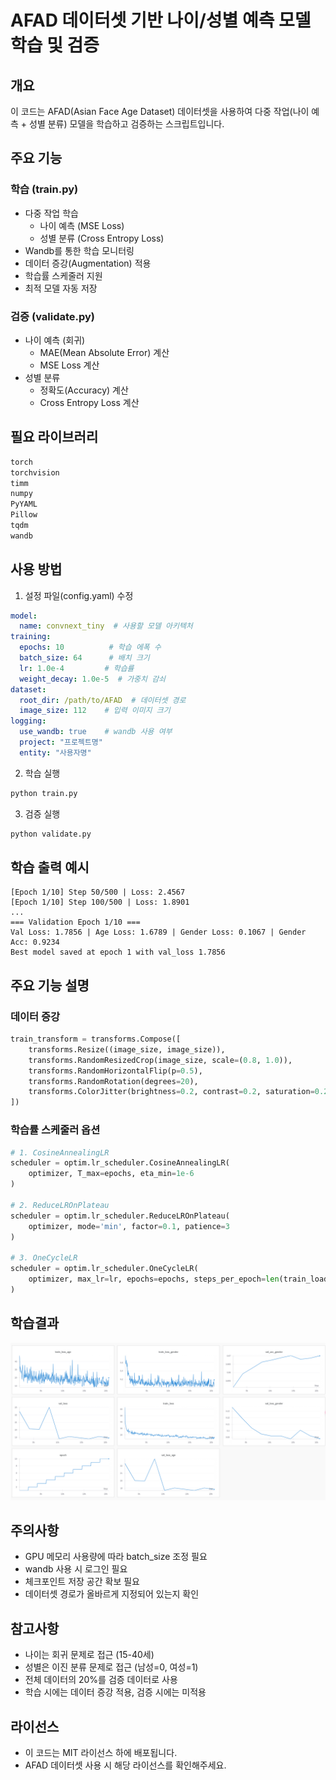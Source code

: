# AFAD 데이터셋 기반 나이/성별 예측 모델 학습 및 검증

## 개요
이 코드는 AFAD(Asian Face Age Dataset) 데이터셋을 사용하여 다중 작업(나이 예측 + 성별 분류) 모델을 학습하고 검증하는 스크립트입니다.

## 주요 기능
### 학습 (train.py)
- 다중 작업 학습
  - 나이 예측 (MSE Loss)
  - 성별 분류 (Cross Entropy Loss)
- Wandb를 통한 학습 모니터링
- 데이터 증강(Augmentation) 적용
- 학습률 스케줄러 지원
- 최적 모델 자동 저장

### 검증 (validate.py)
- 나이 예측 (회귀)
  - MAE(Mean Absolute Error) 계산
  - MSE Loss 계산
- 성별 분류
  - 정확도(Accuracy) 계산
  - Cross Entropy Loss 계산

## 필요 라이브러리
```python
torch
torchvision
timm
numpy
PyYAML
Pillow
tqdm
wandb
```

## 사용 방법
1. 설정 파일(config.yaml) 수정
```yaml
model:
  name: convnext_tiny  # 사용할 모델 아키텍처
training:
  epochs: 10          # 학습 에폭 수
  batch_size: 64      # 배치 크기
  lr: 1.0e-4         # 학습률
  weight_decay: 1.0e-5  # 가중치 감쇠
dataset:
  root_dir: /path/to/AFAD  # 데이터셋 경로
  image_size: 112    # 입력 이미지 크기
logging:
  use_wandb: true    # wandb 사용 여부
  project: "프로젝트명"
  entity: "사용자명"
```

2. 학습 실행
```bash
python train.py
```

3. 검증 실행
```bash
python validate.py
```

## 학습 출력 예시
```
[Epoch 1/10] Step 50/500 | Loss: 2.4567
[Epoch 1/10] Step 100/500 | Loss: 1.8901
...
=== Validation Epoch 1/10 ===
Val Loss: 1.7856 | Age Loss: 1.6789 | Gender Loss: 0.1067 | Gender Acc: 0.9234
Best model saved at epoch 1 with val_loss 1.7856
```

## 주요 기능 설명
### 데이터 증강
```python
train_transform = transforms.Compose([
    transforms.Resize((image_size, image_size)),
    transforms.RandomResizedCrop(image_size, scale=(0.8, 1.0)),
    transforms.RandomHorizontalFlip(p=0.5),
    transforms.RandomRotation(degrees=20),
    transforms.ColorJitter(brightness=0.2, contrast=0.2, saturation=0.2, hue=0.1),
])
```

### 학습률 스케줄러 옵션
```python
# 1. CosineAnnealingLR
scheduler = optim.lr_scheduler.CosineAnnealingLR(
    optimizer, T_max=epochs, eta_min=1e-6
)

# 2. ReduceLROnPlateau
scheduler = optim.lr_scheduler.ReduceLROnPlateau(
    optimizer, mode='min', factor=0.1, patience=3
)

# 3. OneCycleLR
scheduler = optim.lr_scheduler.OneCycleLR(
    optimizer, max_lr=lr, epochs=epochs, steps_per_epoch=len(train_loader)
)
```

## 학습결과

![image](assets/history.png)


## 주의사항
- GPU 메모리 사용량에 따라 batch_size 조정 필요
- wandb 사용 시 로그인 필요
- 체크포인트 저장 공간 확보 필요
- 데이터셋 경로가 올바르게 지정되어 있는지 확인

## 참고사항
- 나이는 회귀 문제로 접근 (15-40세)
- 성별은 이진 분류 문제로 접근 (남성=0, 여성=1)
- 전체 데이터의 20%를 검증 데이터로 사용
- 학습 시에는 데이터 증강 적용, 검증 시에는 미적용

## 라이선스
- 이 코드는 MIT 라이선스 하에 배포됩니다.
- AFAD 데이터셋 사용 시 해당 라이선스를 확인해주세요.
